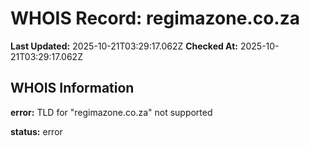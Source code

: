 # WHOIS Record: regimazone.co.za

**Last Updated:** 2025-10-21T03:29:17.062Z
**Checked At:** 2025-10-21T03:29:17.062Z

## WHOIS Information

**error:** TLD for "regimazone.co.za" not supported

**status:** error

